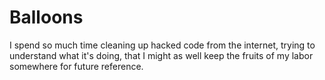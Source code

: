 # Balloons

I spend so much time cleaning up hacked code from the internet, trying to understand what it's doing, that I might as well keep the fruits of my labor somewhere for future reference.

